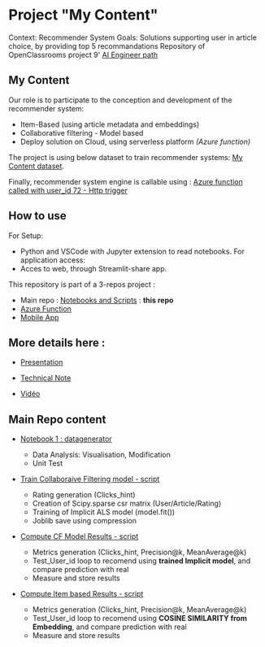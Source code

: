 # Project "My Content"

Context: Recommender System
Goals: Solutions supporting user in article choice, by providing top 5 recommandations
Repository of OpenClassrooms project 9' [AI Engineer path](https://openclassrooms.com/fr/paths/188)

## My Content

Our role is to participate to the conception and development of the recommender system:
 - Item-Based (using article metadata and embeddings)
 - Collaborative filtering - Model based
 - Deploy solution on Cloud, using serverless platform *(Azure function)*

The project is using below dataset to train recommender systems: [My Content dataset](https://www.kaggle.com/gspmoreira/news-portal-user-interactions-by-globocom#clicks_sample.csv).

Finally, recommender system engine is callable using : [Azure function called with user_id 72 - Http trigger](https://iap9openclassrooms.azurewebsites.net/api/article_reco_http_request?user_id=72)

## How to use
For Setup:
- Python and VSCode with Jupyter extension to read notebooks.
For application access:
- Acces to web, through Streamlit-share app.

This repository is part of a 3-repos project :
- Main repo : [Notebooks and Scripts](https://github.com/blanchonnicolas/IA_Project9_Openclassrooms_IA_SystemeRecommandation) : **this repo**
- [Azure Function](https://github.com/blanchonnicolas/IA_Project9_Openclassrooms_IA_SystemeRecommandation/tree/main/azure_function "Azure Function")
- [Mobile App](https://github.com/blanchonnicolas/IA_Project9_Openclassrooms_IA_SystemeRecommandation/tree/main/streamlit "Mobile App")


## More details here :

-   [Presentation](https://github.com/blanchonnicolas/IA_Project9_Openclassrooms_IA_SystemeRecommandation)

-   [Technical Note](https://github.com/blanchonnicolas/IA_Project9_Openclassrooms_IA_SystemeRecommandation)

-   [Vidéo]()

## Main Repo content
-   [Notebook 1 : datagenerator](https://github.com/blanchonnicolas/IA_Project9_Openclassrooms_IA_SystemeRecommandation/blob/main/P9_01_notebook.ipynb)
    - Data Analysis: Visualisation, Modification 
	- Unit Test

-   [Train Collaboraive Filtering model - script](https://github.com/blanchonnicolas/IA_Project9_Openclassrooms_IA_SystemeRecommandation/blob/main/train_CF_model.py)
    - Rating generation (Clicks_hint)
    - Creation of Scipy.sparse csr matrix (User/Article/Rating)
    - Training of Implicit ALS model (model.fit())
    - Joblib save using compression

-   [Compute CF Model Results - script](https://github.com/blanchonnicolas/IA_Project9_Openclassrooms_IA_SystemeRecommandation/blob/main/generate_CF_model-based_results.py)
    - Metrics generation (Clicks_hint, Precision@k, MeanAverage@k)
    - Test_User_id loop to recomend using **trained Implicit model**, and compare prediction with real
    - Measure and store results

-   [Compute Item based Results - script](https://github.com/blanchonnicolas/IA_Project9_Openclassrooms_IA_SystemeRecommandation/blob/main/generate_CF_model-based_results.py)
    - Metrics generation (Clicks_hint, Precision@k, MeanAverage@k)
    - Test_User_id loop to recomend using **COSINE SIMILARITY from Embedding**, and compare prediction with real
    - Measure and store results

